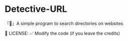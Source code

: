 # Detective-URL
『🔎』A simple program to search directories on websites

📜 LICENSE:
✅ Modify the code (if you leave the credits)
